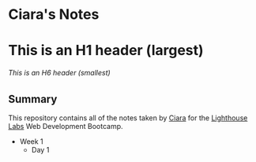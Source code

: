 # Ciara's Notes
# This is an H1 header (largest)
###### This is an H6 header (smallest)
## Summary 

This repository contains all of the notes taken by [Ciara](https://github.com/robotbeepboop) for the [Lighthouse Labs](https://www.lighthouselabs.ca/) Web Development Bootcamp.
* Week 1
  * Day 1
